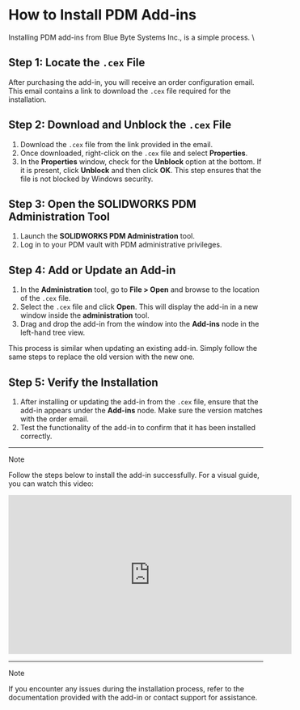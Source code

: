 # How to Install PDM Add-ins

Installing PDM add-ins from Blue Byte Systems Inc., is a simple process. \\
## Step 1: Locate the `.cex` File

After purchasing the add-in, you will receive an order configuration email. This email contains a link to download the `.cex` file required for the installation.

## Step 2: Download and Unblock the `.cex` File

1. Download the `.cex` file from the link provided in the email.
2. Once downloaded, right-click on the `.cex` file and select **Properties**.
3. In the **Properties** window, check for the **Unblock** option at the bottom. If it is present, click **Unblock** and then click **OK**. This step ensures that the file is not blocked by Windows security.

## Step 3: Open the SOLIDWORKS PDM Administration Tool

1. Launch the **SOLIDWORKS PDM Administration** tool.
2. Log in to your PDM vault with PDM administrative privileges.

## Step 4: Add or Update an  Add-in

1. In the **Administration** tool, go to **File > Open** and browse to the location of the `.cex` file.
2. Select the `.cex` file and click **Open**. This will display the add-in in a new window inside the **administration** tool.
3. Drag and drop the add-in from the window into the **Add-ins** node in the left-hand tree view.

This process is similar when updating an existing add-in. Simply follow the same steps to replace the old version with the new one.

## Step 5: Verify the Installation

1. After installing or updating the add-in from the `.cex` file, ensure that the add-in appears under the **Add-ins** node. Make sure the version matches with the order email.
2. Test the functionality of the add-in to confirm that it has been installed correctly.
---
> [!Note]
> Follow the steps below to install the add-in successfully. For a visual guide, you can watch this video:
> <iframe width="560" height="315" src="https://www.youtube.com/embed/PZcqz4Q_YZ0?si=DiDlNDLug4FLhYb9" title="YouTube video player" frameborder="0" allow="accelerometer; autoplay; clipboard-write; encrypted-media; gyroscope; picture-in-picture; web-share" referrerpolicy="strict-origin-when-cross-origin" allowfullscreen></iframe>
---
> [!Note]
> If you encounter any issues during the installation process, refer to the documentation provided with the add-in or contact support for assistance.

